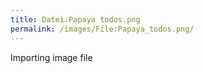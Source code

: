 ```yaml
---
title: Datei:Papaya todos.png
permalink: /images/File:Papaya_todos.png/
---
```


Importing image file